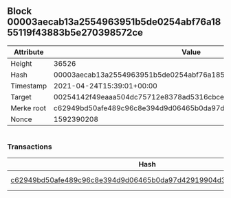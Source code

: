 ## Block 00003aecab13a2554963951b5de0254abf76a1855119f43883b5e270398572ce

Attribute | Value
--- | ---
Height | 36526
Hash | 00003aecab13a2554963951b5de0254abf76a1855119f43883b5e270398572ce
Timestamp | 2021-04-24T15:39:01+00:00
Target | 00254142f49eaaa504dc75712e8378ad5316cbcead634704b3734b6271167cc4
Merke root | c62949bd50afe489c96c8e394d9d06465b0da97d42919904d3c147e99f5acb62
Nonce | 1592390208

```

```

### Transactions

Hash | Amount
--- | ---
[c62949bd50afe489c96c8e394d9d06465b0da97d42919904d3c147e99f5acb62](c62949bd50afe489c96c8e394d9d06465b0da97d42919904d3c147e99f5acb62.md) | 10.00000000 SKEPTI 
